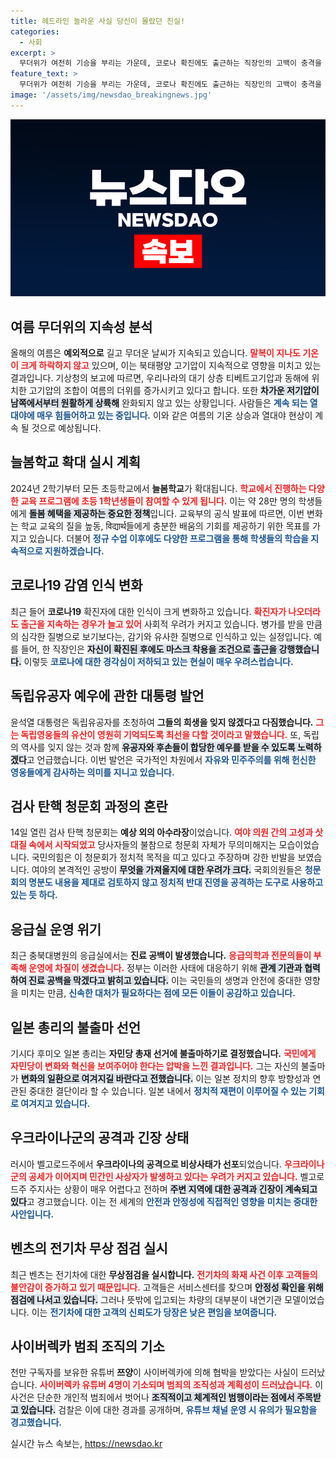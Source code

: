 ```yaml
---
title: 헤드라인 놀라운 사실 당신이 몰랐던 진실!
categories:
  - 사회
excerpt: >
  무더위가 여전히 기승을 부리는 가운데, 코로나 확진에도 출근하는 직장인의 고백이 충격을 주고 있다. 또한, 늘봄학교가 전국 초등학교로 확대되며 28만 명의 학생이 혜택을 받을 예정이다. 클릭하면 더 많은 이야기가 기다립니다!
feature_text: >
  무더위가 여전히 기승을 부리는 가운데, 코로나 확진에도 출근하는 직장인의 고백이 충격을 주고 있다. 또한, 늘봄학교가 전국 초등학교로 확대되며 28만 명의 학생이 혜택을 받을 예정이다. 클릭하면 더 많은 이야기가 기다립니다!
image: '/assets/img/newsdao_breakingnews.jpg'
---
```


<p><img src="/assets/img/newsdao_breakingnews.jpg" alt="koreaapp 속보" /></p>

<h2 data-ke-size="size26">여름 무더위의 지속성 분석</h2>

<p data-ke-size="size16"></p>

<p>올해의 여름은 <b>예외적으로</b> 길고 무더운 날씨가 지속되고 있습니다. <b><span style="color: #ee2323;">말복이 지나도 기온이 크게 하락하지 않고</span></b> 있으며, 이는 북태평양 고기압이 지속적으로 영향을 미치고 있는 결과입니다. 기상청의 보고에 따르면, 우리나라의 대기 상층 티베트고기압과 동해에 위치한 고기압의 조합이 여름의 더위를 증가시키고 있다고 합니다. 또한 <b><span style="background-color: #21538527;">차가운 저기압이 남쪽에서부터 원활하게 상륙해</span></b> 완화되지 않고 있는 상황입니다. 사람들은 <b><span style="color: #1a5490;">계속 되는 열대야에 매우 힘들어하고 있는 중입니다.</span></b> 이와 같은 여름의 기온 상승과 열대야 현상이 계속 될 것으로 예상됩니다.</p>

<p data-ke-size="size16"></p>

<h2 data-ke-size="size26">늘봄학교 확대 실시 계획</h2>

<p data-ke-size="size16"></p>

<p>2024년 2학기부터 모든 초등학교에서 <b>늘봄학교</b>가 확대됩니다. <b><span style="color: #ee2323;">학교에서 진행하는 다양한 교육 프로그램에 초등 1학년생들이 참여할 수 있게 됩니다.</span></b> 이는 약 28만 명의 학생들에게 <b><span style="background-color: #21538527;">돌봄 혜택을 제공하는 중요한 정책</span></b>입니다. 교육부의 공식 발표에 따르면, 이번 변화는 학교 교육의 질을 높동, विद्यार्थ들에게 충분한 배움의 기회를 제공하기 위한 목표를 가지고 있습니다. 더불어 <b><span style="color: #1a5490;">정규 수업 이후에도 다양한 프로그램을 통해 학생들의 학습을 지속적으로 지원하겠습니다.</span></b> </p>

<p data-ke-size="size16"></p>

<h2 data-ke-size="size26">코로나19 감염 인식 변화</h2>

<p data-ke-size="size16"></p>

<p>최근 들어 <b>코로나19</b> 확진자에 대한 인식이 크게 변화하고 있습니다. <b><span style="color: #ee2323;">확진자가 나오더라도 출근을 지속하는 경우가 늘고 있어</span></b> 사회적 우려가 커지고 있습니다. 병가를 받을 만큼의 심각한 질병으로 보기보다는, 감기와 유사한 질병으로 인식하고 있는 실정입니다. 예를 들어, 한 직장인은 <b><span style="background-color: #21538527;">자신이 확진된 후에도 마스크 착용을 조건으로 출근을 강행했습니다.</span></b> 이렇듯 <b><span style="color: #1a5490;">코로나에 대한 경각심이 저하되고 있는 현실이 매우 우려스럽습니다.</span></b> </p>

<p data-ke-size="size16"></p>

<h2 data-ke-size="size26">독립유공자 예우에 관한 대통령 발언</h2>

<p data-ke-size="size16"></p>

<p>윤석열 대통령은 독립유공자를 초청하여 <b>그들의 희생을 잊지 않겠다고 다짐했습니다.</b> <b><span style="color: #ee2323;">그는 독립영웅들의 유산이 영원히 기억되도록 최선을 다할 것이라고 말했습니다.</span></b> 또, 독립의 역사를 잊지 않는 것과 함께 <b><span style="background-color: #21538527;">유공자와 후손들이 합당한 예우를 받을 수 있도록 노력하겠다</span></b>고 언급했습니다. 이번 발언은 국가적인 차원에서 <b><span style="color: #1a5490;">자유와 민주주의를 위해 헌신한 영웅들에게 감사하는 의미를 지니고 있습니다.</span></b> </p>

<p data-ke-size="size16"></p>

<h2 data-ke-size="size26">검사 탄핵 청문회 과정의 혼란</h2>

<p data-ke-size="size16"></p>

<p>14일 열린 검사 탄핵 청문회는 <b>예상 외의 아수라장</b>이었습니다. <b><span style="color: #ee2323;">여야 의원 간의 고성과 삿대질 속에서 시작되었고</span></b> 당사자들의 불참으로 청문회 자체가 무의미해지는 모습이었습니다. 국민의힘은 이 청문회가 정치적 목적을 띠고 있다고 주장하며 강한 반발을 보였습니다. 여야의 본격적인 공방이 <b><span style="background-color: #21538527;">무엇을 가져올지에 대한 우려가 크다.</span></b> 국회의원들은 <b><span style="color: #1a5490;">청문회의 명분도 내용을 제대로 검토하지 않고 정치적 반대 진영을 공격하는 도구로 사용하고 있는 듯 하다.</span></b> </p>

<p data-ke-size="size16"></p>

<h2 data-ke-size="size26">응급실 운영 위기</h2>

<p data-ke-size="size16"></p>

<p>최근 충북대병원의 응급실에서는 <b>진료 공백이 발생했습니다.</b> <b><span style="color: #ee2323;">응급의학과 전문의들이 부족해 운영에 차질이 생겼습니다.</span></b> 정부는 이러한 사태에 대응하기 위해 <b><span style="background-color: #21538527;">관계 기관과 협력하여 진료 공백을 막겠다고 밝히고 있습니다.</span></b> 이는 국민들의 생명과 안전에 중대한 영향을 미치는 만큼, <b><span style="color: #1a5490;">신속한 대처가 필요하다는 점에 모든 이들이 공감하고 있습니다.</span></b> </p>

<p data-ke-size="size16"></p>

<h2 data-ke-size="size26">일본 총리의 불출마 선언</h2>

<p data-ke-size="size16"></p>

<p>기시다 후미오 일본 총리는 <b>자민당 총재 선거에 불출마하기로 결정했습니다.</b> <b><span style="color: #ee2323;">국민에게 자민당이 변화와 혁신을 보여주어야 한다는 압박을 느낀 결과입니다.</span></b> 그는 자신의 불출마가 <b><span style="background-color: #21538527;">변화의 일환으로 여겨지길 바란다고 전했습니다.</span></b> 이는 일본 정치의 향후 방향성과 연관된 중대한 결단이라 할 수 있습니다. 일본 내에서 <b><span style="color: #1a5490;">정치적 재편이 이루어질 수 있는 기회로 여겨지고 있습니다.</span></b> </p>

<p data-ke-size="size16"></p>

<h2 data-ke-size="size26">우크라이나군의 공격과 긴장 상태</h2>

<p data-ke-size="size16"></p>

<p>러시아 벨고로드주에서 <b>우크라이나의 공격으로 비상사태가 선포</b>되었습니다. <b><span style="color: #ee2323;">우크라이나군의 공세가 이어지며 민간인 사상자가 발생하고 있다는 우려가 커지고 있습니다.</span></b> 벨고로드주 주지사는 상황이 매우 어렵다고 전하며 <b><span style="background-color: #21538527;">주변 지역에 대한 공격과 긴장이 계속되고 있다</span></b>고 경고했습니다. 이는 전 세계의 <b><span style="color: #1a5490;">안전과 안정성에 직접적인 영향을 미치는 중대한 사안입니다.</span></b> </p>

<p data-ke-size="size16"></p>

<h2 data-ke-size="size26">벤츠의 전기차 무상 점검 실시</h2>

<p data-ke-size="size16"></p>

<p>최근 벤츠는 전기차에 대한 <b>무상점검을 실시합니다.</b> <b><span style="color: #ee2323;">전기차의 화재 사건 이후 고객들의 불안감이 증가하고 있기 때문입니다.</span></b> 고객들은 서비스센터를 찾으며 <b><span style="background-color: #21538527;">안정성 확인을 위해 점검에 나서고 있습니다.</span></b> 그러나 뜻밖에 입고되는 차량의 대부분이 내연기관 모델이었습니다. 이는 <b><span style="color: #1a5490;">전기차에 대한 고객의 신뢰도가 당장은 낮은 편임을 보여줍니다.</span></b> </p>

<p data-ke-size="size16"></p>

<h2 data-ke-size="size26">사이버렉카 범죄 조직의 기소</h2>

<p data-ke-size="size16"></p>

<p>천만 구독자를 보유한 유튜버 <b>쯔양</b>이 사이버렉카에 의해 협박을 받았다는 사실이 드러났습니다. <b><span style="color: #ee2323;">사이버렉카 유튜버 4명이 기소되며 범죄의 조직성과 계획성이 드러났습니다.</span></b> 이 사건은 단순한 개인적 범죄에서 벗어나 <b><span style="background-color: #21538527;">조직적이고 체계적인 범행이라는 점에서 주목받고 있습니다.</span></b> 검찰은 이에 대한 경과를 공개하며, <b><span style="color: #1a5490;">유튜브 채널 운영 시 유의가 필요함을 경고했습니다.</span></b> </p>

<p data-ke-size="size16"></p>
실시간 뉴스 속보는, <a href="https://newsdao.kr" rel="dofollow">https://newsdao.kr</a>


